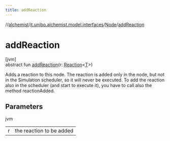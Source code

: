 ```yaml
---
title: addReaction
---
```

//[alchemist](../../../index.html)/[it.unibo.alchemist.model.interfaces](../index.html)/[Node](index.html)/[addReaction](add-reaction.html)



# addReaction



[jvm]\
abstract fun [addReaction](add-reaction.html)(r: [Reaction](../-reaction/index.html)<[T](../../it.unibo.alchemist.boundary.interfaces/-output-monitor/index.html)>)



Adds a reaction to this node. The reaction is added only in the node, but not in the Simulation scheduler, so it will never be executed. To add the reaction also in the scheduler (and start to execute it), you have to call also the method reactionAdded.



## Parameters


jvm

| | |
|---|---|
| r | the reaction to be added |




